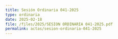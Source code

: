```yaml
---
title: Sesión Ordinaria 041-2025
type: ordinaria
date: 2025-02-18
file: /files/2025/SESION ORDINARIA 041-2025.pdf
permalink: actas/sesion-ordinaria-041-2025
---
```

